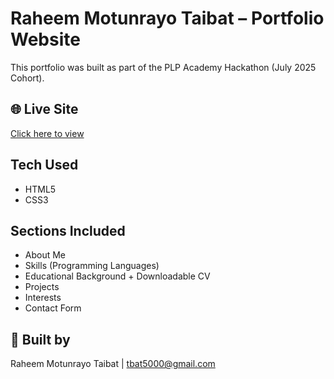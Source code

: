 # Raheem Motunrayo Taibat – Portfolio Website

This portfolio was built as part of the PLP Academy Hackathon (July 2025 Cohort).

## 🌐 Live Site
[Click here to view](https://USERNAME.github.io/oge-portfolio/)

## Tech Used
- HTML5
- CSS3

## Sections Included
- About Me
- Skills (Programming Languages)
- Educational Background + Downloadable CV
- Projects
- Interests
- Contact Form

## 🧠 Built by
Raheem Motunrayo Taibat | [tbat5000@gmail.com](mailto:tbat5000@gmail.com)